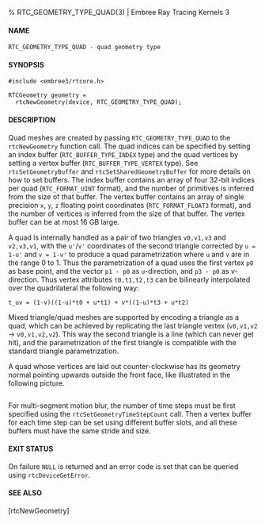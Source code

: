 % RTC_GEOMETRY_TYPE_QUAD(3) | Embree Ray Tracing Kernels 3

#### NAME

    RTC_GEOMETRY_TYPE_QUAD - quad geometry type

#### SYNOPSIS

    #include <embree3/rtcore.h>

    RTCGeometry geometry =
      rtcNewGeometry(device, RTC_GEOMETRY_TYPE_QUAD);

#### DESCRIPTION

Quad meshes are created by passing `RTC_GEOMETRY_TYPE_QUAD` to the
`rtcNewGeometry` function call. The quad indices can be specified by
setting an index buffer (`RTC_BUFFER_TYPE_INDEX` type) and the quad
vertices by setting a vertex buffer (`RTC_BUFFER_TYPE_VERTEX`
type). See `rtcSetGeometryBuffer` and `rtcSetSharedGeometryBuffer` for
more details on how to set buffers. The index buffer contains an array
of four 32-bit indices per quad (`RTC_FORMAT_UINT` format), and the
number of primitives is inferred from the size of that buffer. The
vertex buffer contains an array of single precision `x`, `y`, `z`
floating point coordinates (`RTC_FORMAT_FLOAT3` format), and the number
of vertices is inferred from the size of that buffer. The vertex buffer
can be at most 16 GB large.

A quad is internally handled as a pair of two triangles `v0,v1,v3` and
`v2,v3,v1`, with the `u'`/`v'` coordinates of the second triangle
corrected by `u = 1-u'` and `v = 1-v'` to produce a quad
parametrization where `u` and `v` are in the range 0 to 1. Thus the
parametrization of a quad uses the first vertex `p0` as base point,
and the vector `p1 - p0` as `u`-direction, and `p3 - p0` as
v-direction. Thus vertex attributes `t0,t1,t2,t3` can be bilinearly
interpolated over the quadrilateral the following way:

    t_uv = (1-v)((1-u)*t0 + u*t1) + v*((1-u)*t3 + u*t2)

Mixed triangle/quad meshes are supported by encoding a triangle as a
quad, which can be achieved by replicating the last triangle vertex
(`v0,v1,v2` -> `v0,v1,v2,v2`). This way the second triangle is a line
(which can never get hit), and the parametrization of the first
triangle is compatible with the standard triangle parametrization.

A quad whose vertices are laid out counter-clockwise has its
geometry normal pointing upwards outside the front face, like
illustrated in the following picture.

``` {image=imgQuadUV}
```

For multi-segment motion blur, the number of time steps must be first
specified using the `rtcSetGeometryTimeStepCount` call. Then a vertex
buffer for each time step can be set using different buffer slots, and
all these buffers must have the same stride and size.

#### EXIT STATUS

On failure `NULL` is returned and an error code is set that can be
queried using `rtcDeviceGetError`.

#### SEE ALSO

[rtcNewGeometry]
